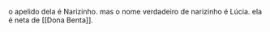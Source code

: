 o apelido dela é Narizinho.
mas o nome verdadeiro de narizinho é Lúcia.
ela é neta de [[Dona Benta]].